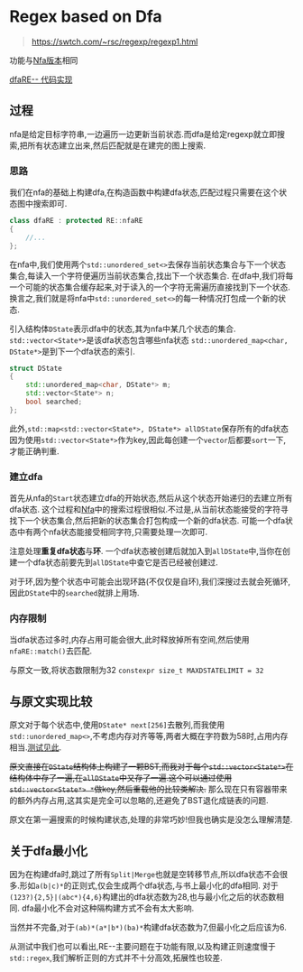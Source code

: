# Regex based on Dfa
> https://swtch.com/~rsc/regexp/regexp1.html

功能与[Nfa版本](../nfaRE--/Readme.md)相同

[dfaRE-- 代码实现](./dfaRE--.hpp)

## 过程

nfa是给定目标字符串,一边遍历一边更新当前状态.而dfa是给定regexp就立即搜索,把所有状态建立出来,然后匹配就是在建完的图上搜索.

### 思路

我们在nfa的基础上构建dfa,在构造函数中构建dfa状态,匹配过程只需要在这个状态图中搜索即可.
```c++
class dfaRE : protected RE::nfaRE
{
    //...
};
```

在nfa中,我们使用两个`std::unordered_set<>`去保存当前状态集合与下一个状态集合,每读入一个字符便遍历当前状态集合,找出下一个状态集合.
在dfa中,我们将每一个可能的状态集合缓存起来,对于读入的一个字符无需遍历直接找到下一个状态.换言之,我们就是将nfa中`std::unordered_set<>`的每一种情况打包成一个新的状态.


引入结构体`DState`表示dfa中的状态,其为nfa中某几个状态的集合.
`std::vector<State*>`是该dfa状态包含哪些nfa状态
`std::unordered_map<char, DState*>`是到下一个dfa状态的索引.
```c++
struct DState
{
    std::unordered_map<char, DState*> m;
    std::vector<State*> n;
    bool searched;
};
```

此外,`std::map<std::vector<State*>, DState*> allDState`保存所有的dfa状态
因为使用`std::vector<State*>`作为key,因此每创建一个`vector`后都要`sort`一下,才能正确判重.


### 建立dfa
首先从nfa的`Start`状态建立dfa的开始状态,然后从这个状态开始递归的去建立所有dfa状态.
这个过程和[Nfa](../nfaRE--/nfaRE--.hpp)中的搜索过程很相似.不过是,从当前状态能接受的字符寻找下一个状态集合,然后把新的状态集合打包构成一个新的dfa状态.
可能一个dfa状态中有两个nfa状态能接受相同字符,只需要处理一次即可.


注意处理**重复dfa状态**与**环**.
一个dfa状态被创建后就加入到`allDState`中,当你在创建一个dfa状态前要先到`allDState`中查它是否已经被创建过.

对于环,因为整个状态中可能会出现环路(不仅仅是自环),我们深搜过去就会死循环,因此`DState`中的`searched`就排上用场.



### 内存限制
当dfa状态过多时,内存占用可能会很大,此时释放掉所有空间,然后使用`nfaRE::match()`去匹配.

与原文一致,将状态数限制为32
`constexpr size_t MAXDSTATELIMIT = 32`

## 与原文实现比较
原文对于每个状态中,使用`DState* next[256]`去散列,而我使用`std::unordered_map<>`,不考虑内存对齐等等,两者大概在字符数为58时,占用内存相当.[测试见此](https://gist.github.com/Delta-in-hub/b4fb3e92c1b4901622c88fb41ec9ca30).

~~原文直接在`DState`结构体上构建了一颗BST,而我对于每个`std::vector<State*>`在结构体中存了一遍,在`allDState`中又存了一遍.这个可以通过使用`std::vector<State*> *`做key,然后重载他的比较类解决.~~  那么现在只有容器带来的额外内存占用,这其实是完全可以忽略的,还避免了BST退化成链表的问题.


原文在第一遍搜索的时候构建状态,处理的非常巧妙!但我也确实是没怎么理解清楚.


## 关于dfa最小化
因为在构建dfa时,跳过了所有`Split|Merge`也就是空转移节点,所以dfa状态不会很多.形如`a(b|c)*`的正则式,仅会生成两个dfa状态,与书上最小化的dfa相同.
对于`(123?){2,5}|(abc*){4,6}`构建出的dfa状态数为28,也与最小化之后的状态数相同.
dfa最小化不会对这种隔构建方式不会有太大影响.

当然并不完备,对于`(ab)*(a*|b*)(ba)*`构建dfa状态数为7,但最小化之后应该为6.

从测试中我们也可以看出,RE--主要问题在于功能有限,以及构建正则速度慢于`std::regex`,我们解析正则的方式并不十分高效,拓展性也较差.

